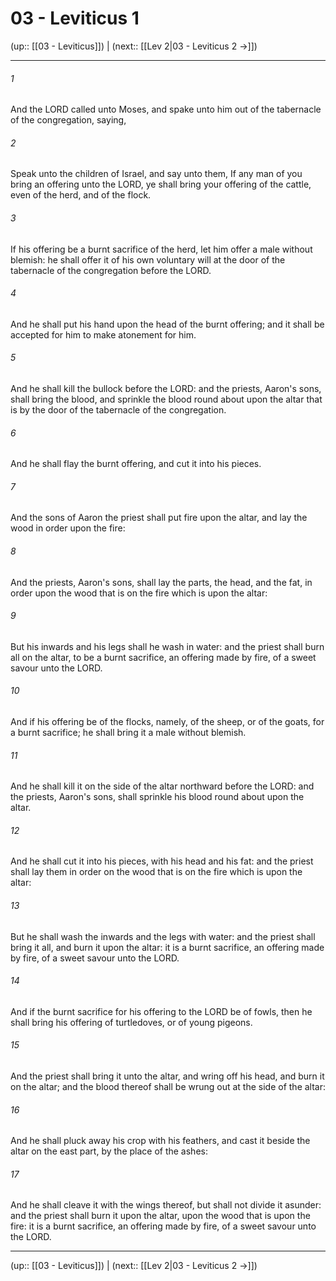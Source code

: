 # 03 - Leviticus 1

(up:: [[03 - Leviticus]]) | (next:: [[Lev 2|03 - Leviticus 2 →]])

***


###### 1 
And the LORD called unto Moses, and spake unto him out of the tabernacle of the congregation, saying, 

###### 2 
Speak unto the children of Israel, and say unto them, If any man of you bring an offering unto the LORD, ye shall bring your offering of the cattle, even of the herd, and of the flock. 

###### 3 
If his offering be a burnt sacrifice of the herd, let him offer a male without blemish: he shall offer it of his own voluntary will at the door of the tabernacle of the congregation before the LORD. 

###### 4 
And he shall put his hand upon the head of the burnt offering; and it shall be accepted for him to make atonement for him. 

###### 5 
And he shall kill the bullock before the LORD: and the priests, Aaron's sons, shall bring the blood, and sprinkle the blood round about upon the altar that is by the door of the tabernacle of the congregation. 

###### 6 
And he shall flay the burnt offering, and cut it into his pieces. 

###### 7 
And the sons of Aaron the priest shall put fire upon the altar, and lay the wood in order upon the fire: 

###### 8 
And the priests, Aaron's sons, shall lay the parts, the head, and the fat, in order upon the wood that is on the fire which is upon the altar: 

###### 9 
But his inwards and his legs shall he wash in water: and the priest shall burn all on the altar, to be a burnt sacrifice, an offering made by fire, of a sweet savour unto the LORD. 

###### 10 
And if his offering be of the flocks, namely, of the sheep, or of the goats, for a burnt sacrifice; he shall bring it a male without blemish. 

###### 11 
And he shall kill it on the side of the altar northward before the LORD: and the priests, Aaron's sons, shall sprinkle his blood round about upon the altar. 

###### 12 
And he shall cut it into his pieces, with his head and his fat: and the priest shall lay them in order on the wood that is on the fire which is upon the altar: 

###### 13 
But he shall wash the inwards and the legs with water: and the priest shall bring it all, and burn it upon the altar: it is a burnt sacrifice, an offering made by fire, of a sweet savour unto the LORD. 

###### 14 
And if the burnt sacrifice for his offering to the LORD be of fowls, then he shall bring his offering of turtledoves, or of young pigeons. 

###### 15 
And the priest shall bring it unto the altar, and wring off his head, and burn it on the altar; and the blood thereof shall be wrung out at the side of the altar: 

###### 16 
And he shall pluck away his crop with his feathers, and cast it beside the altar on the east part, by the place of the ashes: 

###### 17 
And he shall cleave it with the wings thereof, but shall not divide it asunder: and the priest shall burn it upon the altar, upon the wood that is upon the fire: it is a burnt sacrifice, an offering made by fire, of a sweet savour unto the LORD.

***

(up:: [[03 - Leviticus]]) | (next:: [[Lev 2|03 - Leviticus 2 →]])
